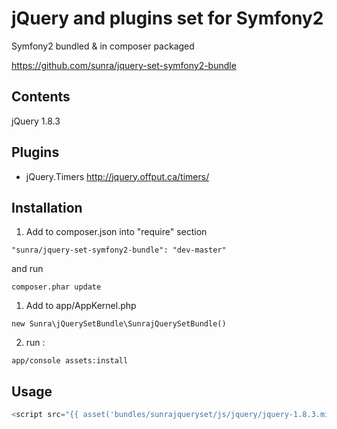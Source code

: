 jQuery and plugins set for Symfony2
==================================

Symfony2 bundled & in composer packaged

https://github.com/sunra/jquery-set-symfony2-bundle


Contents
--------
jQuery 1.8.3


Plugins
-------

- jQuery.Timers http://jquery.offput.ca/timers/



Installation
------------

1. Add to composer.json into "require" section
```
"sunra/jquery-set-symfony2-bundle": "dev-master"
```
and run 
```
composer.phar update
```

1. Add to app/AppKernel.php
```
new Sunra\jQuerySetBundle\SunrajQuerySetBundle()
```

2. run :
```
app/console assets:install
```


Usage
-----
```js
<script src="{{ asset('bundles/sunrajqueryset/js/jquery/jquery-1.8.3.min.js') }}"></script>
```